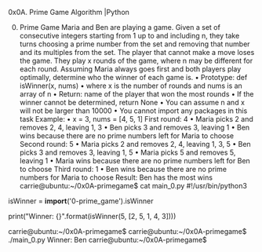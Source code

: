 0x0A. Prime Game
Algorithm                                            |Python


0. Prime Game
Maria and Ben are playing a game. Given a set of consecutive integers starting from 1 up to and including n, they take turns choosing a prime number from the set and removing that number and its multiples from the set. The player that cannot make a move loses the game.
They play x rounds of the game, where n may be different for each round. Assuming Maria always goes first and both players play optimally, determine who the winner of each game is.
•	Prototype: def isWinner(x, nums)
•	where x is the number of rounds and nums is an array of n
•	Return: name of the player that won the most rounds
•	If the winner cannot be determined, return None
•	You can assume n and x will not be larger than 10000
•	You cannot import any packages in this task
Example:
•	x = 3, nums = [4, 5, 1]
First round: 4
•	Maria picks 2 and removes 2, 4, leaving 1, 3
•	Ben picks 3 and removes 3, leaving 1
•	Ben wins because there are no prime numbers left for Maria to choose
Second round: 5
•	Maria picks 2 and removes 2, 4, leaving 1, 3, 5
•	Ben picks 3 and removes 3, leaving 1, 5
•	Maria picks 5 and removes 5, leaving 1
•	Maria wins because there are no prime numbers left for Ben to choose
Third round: 1
•	Ben wins because there are no prime numbers for Maria to choose
Result: Ben has the most wins
carrie@ubuntu:~/0x0A-primegame$ cat main_0.py
#!/usr/bin/python3

isWinner = __import__('0-prime_game').isWinner


print("Winner: {}".format(isWinner(5, [2, 5, 1, 4, 3])))

carrie@ubuntu:~/0x0A-primegame$
carrie@ubuntu:~/0x0A-primegame$ ./main_0.py
Winner: Ben
carrie@ubuntu:~/0x0A-primegame$

